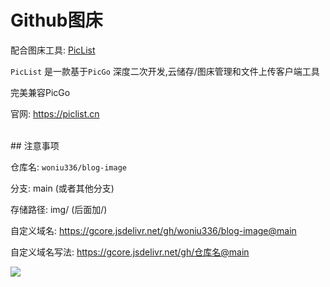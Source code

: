 # Github图床



配合图床工具: [PicList](https://github.com/Kuingsmile/PicList)


`PicList` 是一款基于`PicGo` 深度二次开发,云储存/图床管理和文件上传客户端工具


完美兼容PicGo


官网: https://piclist.cn

<br>
## 注意事项


仓库名: `woniu336/blog-image`

分支: main  (或者其他分支)

存储路径: img/  (后面加/)

自定义域名: https://gcore.jsdelivr.net/gh/woniu336/blog-image@main

自定义域名写法: https://gcore.jsdelivr.net/gh/仓库名@main



![](https://gcore.jsdelivr.net/gh/woniu336/blog-image@main/img/Snipaste_2023-06-26_00-20-02.webp.webp)



